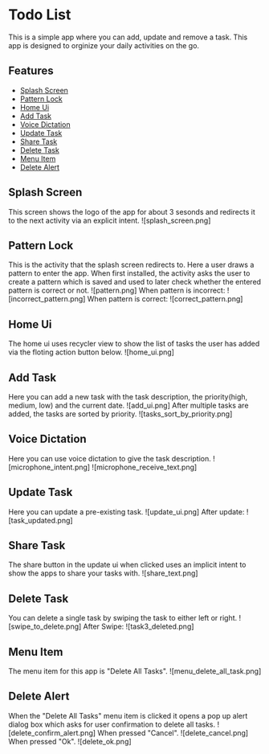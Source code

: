 # Todo List
This is a simple app where you can add, update and remove a task. This app is designed to orginize your daily activities on the go.

## Features
* [Splash Screen](#splash-screen)
* [Pattern Lock](#pattern-lock)
* [Home Ui](#home-ui)
* [Add Task](#add-task)
* [Voice Dictation](#voice-dictation)
* [Update Task](#update-task)
* [Share Task](#share-task)
* [Delete Task](#delete-task)
* [Menu Item](#menu-item)
* [Delete Alert](#delete-alert)

## Splash Screen
This screen shows the logo of the app for about 3 sesonds and redirects it to the next activity via an explicit intent.
![splash_screen.png]

## Pattern Lock
This is the activity that the splash screen redirects to. Here a user draws a pattern to enter the app. When first installed, the activity asks the user to create a pattern which is saved and used to later check whether the entered pattern is correct or not.
![pattern.png]
When pattern is incorrect:
![incorrect_pattern.png]
When pattern is correct:
![correct_pattern.png]

## Home Ui
The home ui uses recycler view to show the list of tasks the user has added via the floting action button below.
![home_ui.png]

## Add Task
Here you can add a new task with the task description, the priority(high, medium, low) and the current date.
![add_ui.png]
After multiple tasks are added, the tasks are sorted by priority.
![tasks_sort_by_priority.png]

## Voice Dictation
Here you can use voice dictation to give the task description.
![microphone_intent.png]
![microphone_receive_text.png]

## Update Task
Here you can update a pre-existing task.
![update_ui.png]
After update:
![task_updated.png]

## Share Task
The share button in the update ui when clicked uses an implicit intent to show the apps to share your tasks with.
![share_text.png]

## Delete Task
You can delete a single task by swiping the task to either left or right.
![swipe_to_delete.png]
After Swipe:
![task3_deleted.png]

## Menu Item
The menu item for this app is "Delete All Tasks".
![menu_delete_all_task.png]

## Delete Alert
When the "Delete All Tasks" menu item is clicked it opens a pop up alert dialog box which asks for user confirmation to delete all tasks.
![delete_confirm_alert.png]
When pressed "Cancel".
![delete_cancel.png]
When pressed "Ok".
![delete_ok.png]


